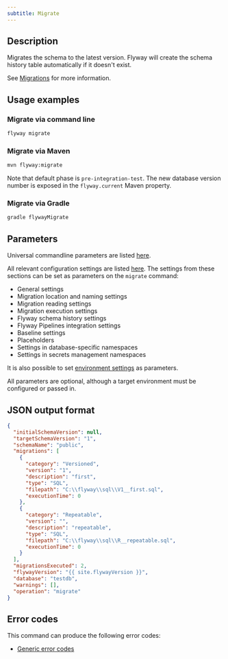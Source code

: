 ```yaml
---
subtitle: Migrate
---
```


## Description

Migrates the schema to the latest version. Flyway will create the schema history table automatically if it doesn't exist.

See [Migrations](https://documentation.red-gate.com/display/FD/Migrations) for more information.

## Usage examples

### Migrate via command line

```bash
flyway migrate
```

### Migrate via Maven

```bash
mvn flyway:migrate
```

Note that default phase is `pre-integration-test`.
The new database version number is exposed in the `flyway.current` Maven property.

### Migrate via Gradle

```bash
gradle flywayMigrate
```

## Parameters

Universal commandline parameters are listed [here](<Command-line Parameters>).

All relevant configuration settings are listed [here](<Configuration/Flyway Namespace>). The settings from these sections can be set as parameters on the `migrate` command:
* General settings
* Migration location and naming settings
* Migration reading settings
* Migration execution settings
* Flyway schema history settings
* Flyway Pipelines integration settings
* Baseline settings
* Placeholders
* Settings in database-specific namespaces
* Settings in secrets management namespaces

It is also possible to set [environment settings](<Configuration/Environments Namespace>) as parameters.

All parameters are optional, although a target environment must be configured or passed in.

## JSON output format

```json
{
  "initialSchemaVersion": null,
  "targetSchemaVersion": "1",
  "schemaName": "public",
  "migrations": [
    {
      "category": "Versioned",
      "version": "1",
      "description": "first",
      "type": "SQL",
      "filepath": "C:\\flyway\\sql\\V1__first.sql",
      "executionTime": 0
    },
    {
      "category": "Repeatable",
      "version": "",
      "description": "repeatable",
      "type": "SQL",
      "filepath": "C:\\flyway\\sql\\R__repeatable.sql",
      "executionTime": 0
    }
  ],
  "migrationsExecuted": 2,
  "flywayVersion": "{{ site.flywayVersion }}",
  "database": "testdb",
  "warnings": [],
  "operation": "migrate"
}
```


## Error codes

This command can produce the following error codes:
- [Generic error codes](<Exit codes and error codes/General error codes>)